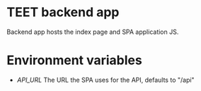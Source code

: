 # TEET backend app

Backend app hosts the index page and SPA application JS.

# Environment variables

- *API_URL* The URL the SPA uses for the API, defaults to "/api"